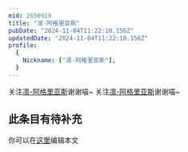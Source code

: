 ```yaml
---
mid: 2650919
title: "凛-阿格里亚斯"
pubDate: "2024-11-04T11:22:10.156Z"
updatedDate: "2024-11-04T11:22:10.156Z"
profile:
  {
    Nickname: ["凛-阿格里亚斯"],
  }
---
```


关注[凛-阿格里亚斯](https://space.bilibili.com/2650919)谢谢喵~ 关注[凛-阿格里亚斯](https://space.bilibili.com/2650919)谢谢喵~

## 此条目有待补充
你可以在[这里](https://github.com/Yuhanawa/VTuber.ICU-Content/edit/master/v/凛-阿格里亚斯/index.md)编辑本文
